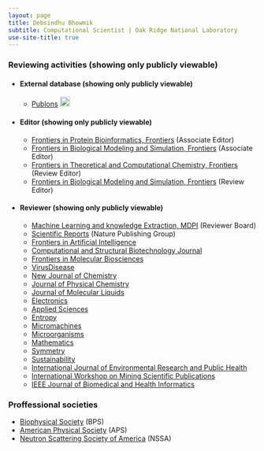 ```yaml
---
layout: page
title: Debsindhu Bhowmik
subtitle: Computational Scientist | Oak Ridge National Laboratory  
use-site-title: true
---
```


### **Reviewing activities** (showing only publicly viewable)  
* #### **External database** (showing only publicly viewable)             
    - [Publons](https://publons.com/researcher/1194490/debsindhu-bhowmik/) <a href="https://publons.com/researcher/1194490/debsindhu-bhowmik/" target="_blank"><img src="https://upload.wikimedia.org/wikipedia/commons/f/f0/Publons_logo.png" height="20"></a>        

* #### **Editor** (showing only publicly viewable)   
    - [Frontiers in Protein Bioinformatics, Frontiers](https://www.frontiersin.org/journals/bioinformatics/sections/protein-bioinformatics) (Associate Editor)    
    - [Frontiers in Biological Modeling and Simulation, Frontiers](https://www.frontiersin.org/journals/molecular-biosciences/sections/biological-modeling-and-simulation) (Associate Editor)  
    - [Frontiers in Theoretical and Computational Chemistry, Frontiers](https://www.frontiersin.org/journals/chemistry/sections/theoretical-and-computational-chemistry) (Review Editor)  
    - [Frontiers in Biological Modeling and Simulation, Frontiers](https://www.frontiersin.org/journals/molecular-biosciences/sections/biological-modeling-and-simulation) (Review Editor) 

* #### **Reviewer** (showing only publicly viewable)      
    - [Machine Learning and knowledge Extraction, MDPI](https://www.mdpi.com/journal/make/) (Reviewer Board) 
    - [Scientific Reports](https://www.nature.com/srep/) (Nature Publishing Group) 
    - [Frontiers in Artificial Intelligence](https://www.frontiersin.org/journals/artificial-intelligence)  
    - [Computational and Structural Biotechnology Journal](https://www.journals.elsevier.com/computational-and-structural-biotechnology-journal)  
    - [Frontiers in Molecular Biosciences](https://www.frontiersin.org/journals/molecular-biosciences/)  
    - [VirusDisease](https://www.springer.com/journal/13337)    
    - [New Journal of Chemistry](http://www.rsc.org/journals-books-databases/about-journals/njc/)  
    - [Journal of Physical Chemistry](https://pubs.acs.org/journal/jpcafh)  
    - [Journal of Molecular Liquids](https://www.journals.elsevier.com/journal-of-molecular-liquids/)    
    - [Electronics](https://www.mdpi.com/journal/electronics)  
    - [Applied Sciences](https://www.mdpi.com/journal/applsci)   
    - [Entropy](https://www.mdpi.com/journal/entropy)  
    - [Micromachines](https://www.mdpi.com/journal/micromachines)  
    - [Microorganisms](https://www.mdpi.com/journal/microorganisms) 
    - [Mathematics](https://www.mdpi.com/journal/mathematics)  
    - [Symmetry](https://www.mdpi.com/journal/symmetry) 
    - [Sustainability](https://www.mdpi.com/journal/sustainability)  
    - [International Journal of Environmental Research and Public Health](https://www.mdpi.com/journal/ijerph)  
    - [International Workshop on Mining Scientific Publications](https://wosp.core.ac.uk/lrec2018/)  
    - [IEEE Journal of Biomedical and Health Informatics](https://ieeexplore.ieee.org/xpl/RecentIssue.jsp?punumber=6221020)  


### **Proffessional societies**
- [Biophysical Society](https://www.biophysics.org/) (BPS)  
- [American Physical Society](https://www.aps.org/) (APS)  
- [Neutron Scattering Society of America](https://neutronscattering.org/) (NSSA)    



